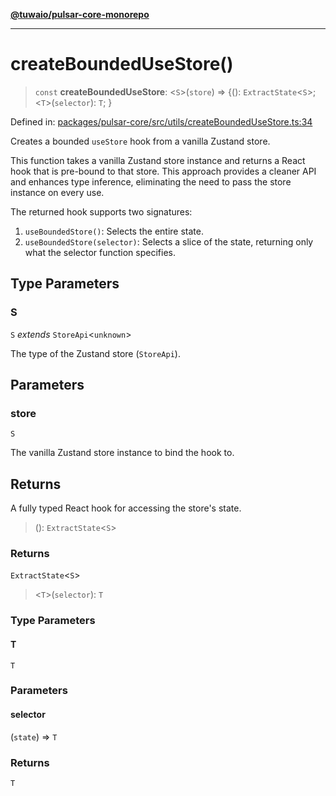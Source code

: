 [**@tuwaio/pulsar-core-monorepo**](../../../README.md)

***

# createBoundedUseStore()

> `const` **createBoundedUseStore**: \<`S`\>(`store`) => \{(): `ExtractState`\<`S`\>; \<`T`\>(`selector`): `T`; \}

Defined in: [packages/pulsar-core/src/utils/createBoundedUseStore.ts:34](https://github.com/TuwaIO/pulsar-core/blob/6f58c3c9fd82323ffe7018d4cd8562c3905e9a91/packages/pulsar-core/src/utils/createBoundedUseStore.ts#L34)

Creates a bounded `useStore` hook from a vanilla Zustand store.

This function takes a vanilla Zustand store instance and returns a React hook
that is pre-bound to that store. This approach provides a cleaner API and
enhances type inference, eliminating the need to pass the store instance
on every use.

The returned hook supports two signatures:
1. `useBoundedStore()`: Selects the entire state.
2. `useBoundedStore(selector)`: Selects a slice of the state, returning only what the selector function specifies.

## Type Parameters

### S

`S` *extends* `StoreApi`\<`unknown`\>

The type of the Zustand store (`StoreApi`).

## Parameters

### store

`S`

The vanilla Zustand store instance to bind the hook to.

## Returns

A fully typed React hook for accessing the store's state.

> (): `ExtractState`\<`S`\>

### Returns

`ExtractState`\<`S`\>

> \<`T`\>(`selector`): `T`

### Type Parameters

#### T

`T`

### Parameters

#### selector

(`state`) => `T`

### Returns

`T`
